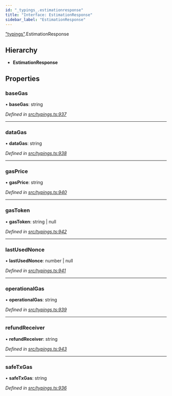 ```yaml
---
id: "_typings_.estimationresponse"
title: "Interface: EstimationResponse"
sidebar_label: "EstimationResponse"
---
```


["typings"](../modules/_typings_.md).EstimationResponse

## Hierarchy

* **EstimationResponse**

## Properties

### baseGas

•  **baseGas**: string

*Defined in [src/typings.ts:937](https://github.com/trustlines-protocol/clientlib/blob/f60ef2b/src/typings.ts#L937)*

___

### dataGas

•  **dataGas**: string

*Defined in [src/typings.ts:938](https://github.com/trustlines-protocol/clientlib/blob/f60ef2b/src/typings.ts#L938)*

___

### gasPrice

•  **gasPrice**: string

*Defined in [src/typings.ts:940](https://github.com/trustlines-protocol/clientlib/blob/f60ef2b/src/typings.ts#L940)*

___

### gasToken

•  **gasToken**: string \| null

*Defined in [src/typings.ts:942](https://github.com/trustlines-protocol/clientlib/blob/f60ef2b/src/typings.ts#L942)*

___

### lastUsedNonce

•  **lastUsedNonce**: number \| null

*Defined in [src/typings.ts:941](https://github.com/trustlines-protocol/clientlib/blob/f60ef2b/src/typings.ts#L941)*

___

### operationalGas

•  **operationalGas**: string

*Defined in [src/typings.ts:939](https://github.com/trustlines-protocol/clientlib/blob/f60ef2b/src/typings.ts#L939)*

___

### refundReceiver

•  **refundReceiver**: string

*Defined in [src/typings.ts:943](https://github.com/trustlines-protocol/clientlib/blob/f60ef2b/src/typings.ts#L943)*

___

### safeTxGas

•  **safeTxGas**: string

*Defined in [src/typings.ts:936](https://github.com/trustlines-protocol/clientlib/blob/f60ef2b/src/typings.ts#L936)*
